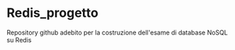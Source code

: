 # Redis_progetto

Repository github adebito per la costruzione dell'esame di database NoSQL su Redis
